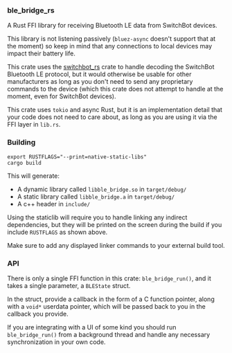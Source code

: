 ### ble_bridge_rs

A Rust FFI library for receiving Bluetooth LE data from SwitchBot devices.

This library is not listening passively (`bluez-async` doesn't support that at
the moment) so keep in mind that any connections to local devices may impact
their battery life.

This crate uses the [switchbot_rs](https://github.com/steveatinfincia/switchbot_rs)
crate to handle decoding the SwitchBot Bluetooth LE protocol, but it would otherwise
be usable for other manufacturers as long as you don't need to send any proprietary
commands to the device (which this crate does not attempt to handle at the moment,
even for SwitchBot devices).

This crate uses `tokio` and async Rust, but it is an implementation detail that
your code does not need to care about, as long as you are using it via the FFI
layer in `lib.rs`.

### Building

```
export RUSTFLAGS="--print=native-static-libs"
cargo build
```

This will generate:

* A dynamic library called `libble_bridge.so` in `target/debug/`
* A static library called `libble_bridge.a` in `target/debug/`
* A c++ header in `include/`

Using the staticlib will require you to handle linking any indirect dependencies,
but they will be printed on the screen during the build if you include `RUSTFLAGS`
as shown above. 

Make sure to add any displayed linker commands to your external build tool.

### API

There is only a single FFI function in this crate: `ble_bridge_run()`, and it
takes a single parameter, a `BLEState` struct.

In the struct, provide a callback in the form of a C function pointer, along
with a `void*` userdata pointer, which will be passed back to you in the callback
you provide.

If you are integrating with a UI of some kind you should run `ble_bridge_run()`
from a background thread and handle any necessary synchronization in your own
code.
